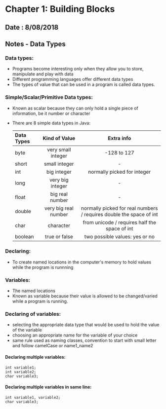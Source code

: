 # Chapter 1: Building Blocks

## Date : 8/08/2018

## Notes - Data Types

### Data types: 

 - Programs become interesting only when they allow you to store, manipulate and play with data
 - Different programming languages offer different data types
 - The types of value that can be used in a program is called data types. 
 
### Simple/Scalar/Primitive Data types: 

  - Known as scalar because they can only hold a single piece of information, be it number or character
  - There are 8 simple data types in Java: 
  
      | Data Types | Kind of Value | Extra info |
      | :---         |     :---:      |     :---:      |
      | byte   | very small integer     | -128 to 127   |
      | short     | small integer       |   -    |
      | int   | big integer     |  normally picked for integer  |
      | long    | very big integer      |    -   |
      | float   | big real number    |  -   |
      | double    | very big real number      |   normally picked for real numbers / requires double the space of int  |
      | char   | character     | from unicode / requires half the space of int  |
      | boolean    | true or false     | two possible values: yes or no     |
      

### Declaring: 

  - To create named locations in the computer's memory to hold values while the program is runnning
  
### Variables: 

  - The named locations 
  - Known as variable because their value is allowed to be changed/varied while a program is running.
  
### Declaring of variables: 

  - selecting the appropriate data type that would be used to hold the value of the variable
  - choosing an appropriate name for the variable of your choice
  - same rule used as naming classes, convention to start with small letter and follow camelCase or name1_name2
  
 #### Declaring multiple variables:
 
  ```
  int variable1;
  int variable2;
  char variable3;
  ```
 
 #### Declaring multiple variables in same line: 
 
  ```
  int variable1, variable2;
  char variable3;
  ```
      

